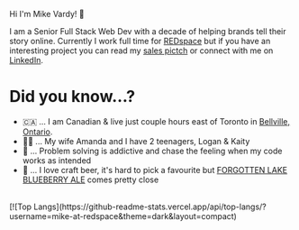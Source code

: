 Hi I'm Mike Vardy! 👋 

I am a Senior Full Stack Web Dev with a decade of helping brands tell their story online. Currently I work full time for [REDspace](redspace.com) but if you have an interesting project you can read my [sales pictch](https://i-heart-php.github.io/me/) or connect with me on [LinkedIn](https://www.linkedin.com/in/mvardy/).

# Did you know…?

- 🇨🇦  ... I am Canadian & live just couple hours east of Toronto in [Bellville, Ontario](https://en.wikipedia.org/wiki/Belleville,_Ontario).
- 👪🏽  ... My wife Amanda and I have 2 teenagers, Logan & Kaity
- 🤔  ... Problem solving is addictive and chase the feeling when my code works as intended
- 🍺  ... I love craft beer, it's hard to pick a favourite but [FORGOTTEN LAKE BLUEBERRY ALE](https://www.lowbrewco.com/forgotten-lake/) comes pretty close

<br>
[![Top Langs](https://github-readme-stats.vercel.app/api/top-langs/?username=mike-at-redspace&theme=dark&layout=compact)
